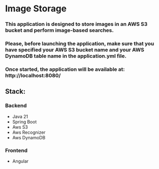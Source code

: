 # Image Storage

### This application is designed to store images in an AWS S3 bucket and perform image-based searches.

### Please, before launching the application, make sure that you have specified your AWS S3 bucket name and your AWS DynamoDB table name in the application.yml file.

### Once started, the application will be available at: http://localhost:8080/

## Stack:
### Backend
* Java 21
* Spring Boot
* Aws S3
* Aws Recognizer
* Aws DynamoDB

### Frontend
* Angular

